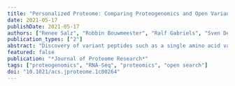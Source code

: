 ```yaml
---
title: "Personalized Proteome: Comparing Proteogenomics and Open Variant Search Approaches for Single Amino Acid Variant Detection"
date: 2021-05-17
publishDate: 2021-05-17
authors: ["Renee Salz", "Robbin Bouwmeester", "Ralf Gabriels", "Sven Degroeve", "Lennart Martens", "Pieter-Jan Volders", "Peter AC ’t Hoen"]
publication_types: ["2"]
abstract: "Discovery of variant peptides such as a single amino acid variant (SAAV) in shotgun proteomics data is essential for personalized proteomics. Both the resolution of shotgun proteomics methods and the search engines have improved dramatically, allowing for confident identification of SAAV peptides. However, it is not yet known if these methods are truly successful in accurately identifying SAAV peptides without prior genomic information in the search database. We studied this in unprecedented detail by exploiting publicly available long-read RNA sequences and shotgun proteomics data from the gold standard reference cell line NA12878. Searching spectra from this cell line with the state-of-the-art open modification search engine ionbot against carefully curated search databases resulted in 96.7% false-positive SAAVs and an 85% lower true positive rate than searching with peptide search databases that incorporate prior genetic information. While adding genetic variants to the search database remains indispensable for correct peptide identification, inclusion of long-read RNA sequences in the search database contributes only 0.3% new peptide identifications. These findings reveal the differences in SAAV detection that result from various approaches, providing guidance to researchers studying SAAV peptides and developers of peptide spectrum identification tools."
featured: false
publication: "*Journal of Proteome Research*"
tags: ["proteogenomics", "RNA-Seq", "proteomics", "open search"]
doi: "10.1021/acs.jproteome.1c00264"
---
```


